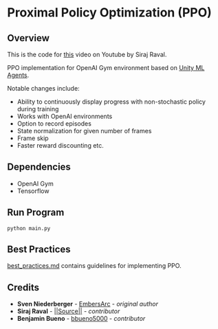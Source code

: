 # Proximal Policy Optimization (PPO)

## Overview

This is the code for [this](https://youtu.be/09OMoGqHexQ) video on Youtube by Siraj Raval.

PPO implementation for OpenAI Gym environment based on [Unity ML Agents](https://github.com/Unity-Technologies/ml-agents).

Notable changes include:

* Ability to continuously display progress with non-stochastic policy during training
* Works with OpenAI environments
* Option to record episodes
* State normalization for given number of frames
* Frame skip
* Faster reward discounting etc.

## Dependencies

* OpenAI Gym
* Tensorflow

## Run Program

```
python main.py
```

## Best Practices

[best_practices.md](docs\best_practices.md) contains guidelines for implementing PPO.


## Credits

* **Sven Niederberger** - [EmbersArc](https://github.com/EmbersArc) - *original author*
* **Siraj Raval** - [||Source||](https://github.com/llSourcell) - *contributor*
* **Benjamin Bueno** - [bbueno5000](https://github.com/bbueno5000) - *contributor*
